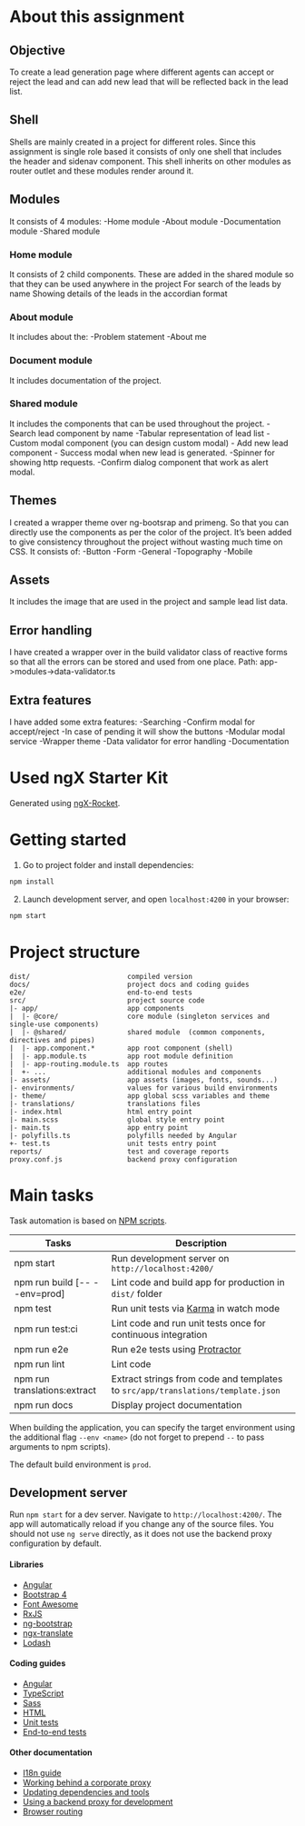 # About this assignment

## Objective

To create a lead generation page where different agents can accept or reject the lead and can add new lead that will be reflected back in the lead list.

## Shell

Shells are mainly created in a project for different roles. Since this assignment is single role based it consists of only one shell that includes the header and sidenav component.
This shell inherits on other modules as router outlet and these modules render around it.

## Modules

It consists of 4 modules:
-Home module
-About module
-Documentation module
-Shared module

### Home module

It consists of 2 child components. These are added in the shared module so that they can be used anywhere in the project
For search of the leads by name
Showing details of the leads in the accordian format

### About module

It includes about the:
-Problem statement
-About me

### Document module

It includes documentation of the project.

### Shared module

It includes the components that can be used throughout the project.
-Search lead component by name
-Tabular representation of lead list
-Custom modal component (you can design custom modal)
    - Add new lead component
    - Success modal when new lead is generated.
-Spinner for showing http requests.
-Confirm dialog component that work as alert modal.

## Themes

I created a wrapper theme over ng-bootsrap and primeng. So that you can directly use the components as per the color of the project. It’s been added to give consistency throughout the project without wasting much time on CSS.
It consists of:
-Button
-Form
-General
-Topography
-Mobile

## Assets

It includes the image that are used in the project and sample lead list data.

## Error handling

I have created a wrapper over in the build validator class of reactive forms so that all the errors can be stored and used from one place.
Path:
app->modules->data-validator.ts

## Extra features

I have added some extra features:
-Searching
-Confirm modal for accept/reject
-In case of pending it will show the buttons
-Modular modal service
-Wrapper theme
-Data validator for error handling
-Documentation

# Used ngX Starter Kit

Generated using [ngX-Rocket](https://github.com/ngx-rocket/generator-ngx-rocket).

# Getting started

1. Go to project folder and install dependencies:

```bash
npm install
```

2. Launch development server, and open `localhost:4200` in your browser:

```bash
npm start
```

# Project structure

```
dist/                        compiled version
docs/                        project docs and coding guides
e2e/                         end-to-end tests
src/                         project source code
|- app/                      app components
|  |- @core/                 core module (singleton services and single-use components)
|  |- @shared/               shared module  (common components, directives and pipes)
|  |- app.component.*        app root component (shell)
|  |- app.module.ts          app root module definition
|  |- app-routing.module.ts  app routes
|  +- ...                    additional modules and components
|- assets/                   app assets (images, fonts, sounds...)
|- environments/             values for various build environments
|- theme/                    app global scss variables and theme
|- translations/             translations files
|- index.html                html entry point
|- main.scss                 global style entry point
|- main.ts                   app entry point
|- polyfills.ts              polyfills needed by Angular
+- test.ts                   unit tests entry point
reports/                     test and coverage reports
proxy.conf.js                backend proxy configuration
```

# Main tasks

Task automation is based on [NPM scripts](https://docs.npmjs.com/misc/scripts).

| Tasks                         | Description                                                                     |
| ----------------------------- | ------------------------------------------------------------------------------- |
| npm start                     | Run development server on `http://localhost:4200/`                              |
| npm run build [-- --env=prod] | Lint code and build app for production in `dist/` folder                        |
| npm test                      | Run unit tests via [Karma](https://karma-runner.github.io) in watch mode        |
| npm run test:ci               | Lint code and run unit tests once for continuous integration                    |
| npm run e2e                   | Run e2e tests using [Protractor](http://www.protractortest.org)                 |
| npm run lint                  | Lint code                                                                       |
| npm run translations:extract  | Extract strings from code and templates to `src/app/translations/template.json` |
| npm run docs                  | Display project documentation                                                   |

When building the application, you can specify the target environment using the additional flag `--env <name>` (do not
forget to prepend `--` to pass arguments to npm scripts).

The default build environment is `prod`.

## Development server

Run `npm start` for a dev server. Navigate to `http://localhost:4200/`. The app will automatically reload if you change
any of the source files.
You should not use `ng serve` directly, as it does not use the backend proxy configuration by default.

#### Libraries

- [Angular](https://angular.io)
- [Bootstrap 4](https://getbootstrap.com)
- [Font Awesome](http://fontawesome.io)
- [RxJS](http://reactivex.io/rxjs)
- [ng-bootstrap](https://ng-bootstrap.github.io)
- [ngx-translate](https://github.com/ngx-translate/core)
- [Lodash](https://lodash.com)

#### Coding guides

- [Angular](docs/coding-guides/angular.md)
- [TypeScript](docs/coding-guides/typescript.md)
- [Sass](docs/coding-guides/sass.md)
- [HTML](docs/coding-guides/html.md)
- [Unit tests](docs/coding-guides/unit-tests.md)
- [End-to-end tests](docs/coding-guides/e2e-tests.md)

#### Other documentation

- [I18n guide](docs/i18n.md)
- [Working behind a corporate proxy](docs/corporate-proxy.md)
- [Updating dependencies and tools](docs/updating.md)
- [Using a backend proxy for development](docs/backend-proxy.md)
- [Browser routing](docs/routing.md)

